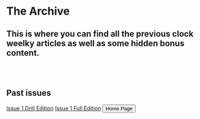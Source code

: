 <html>

<h1> The Archive </h1>
<h2> This is where you can find all the previous clock weelky articles as well as some hidden bonus content. </h2>
<br>
<br>
<h2>Past issues</h2>
<a href='https://docs.google.com/document/d/1a7YSONLjox3RPSVZvudDZ7QhsDmWh0bOZSavOzOMvNY/edit'>Issue 1 Drill Edition</a>
<a href='https://docs.google.com/document/d/1_vv9ohgQmqlvLsj1opFTyKE8o6977qyFc4wMgd0RWKo/edit'>Issue 1 Full Edition</a>
<button onclick="window.location.href = 'index';">Home Page</button>
</html>
